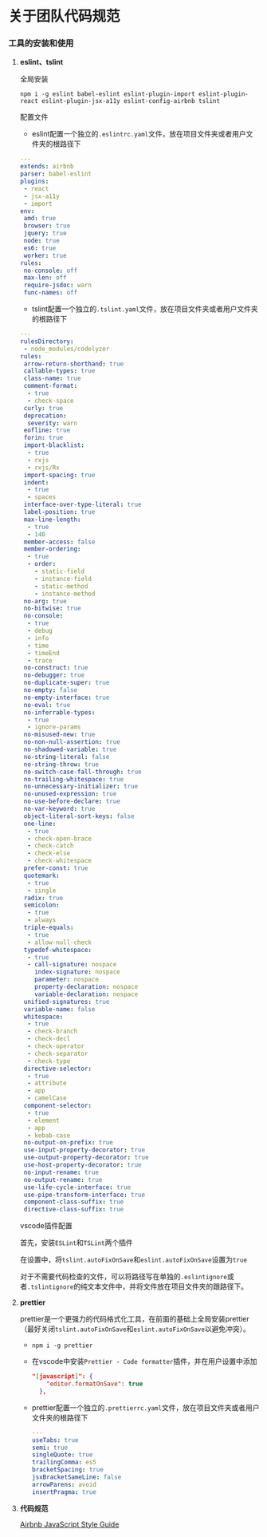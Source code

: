# 关于团队代码规范

### 工具的安装和使用

1. **eslint、tslint**

   全局安装

   `npm i -g eslint babel-eslint eslint-plugin-import eslint-plugin-react eslint-plugin-jsx-a11y eslint-config-airbnb tslint`

   配置文件
   - eslint配置一个独立的`.eslintrc.yaml`文件，放在项目文件夹或者用户文件夹的根路径下

   ```yaml
   ---
   extends: airbnb
   parser: babel-eslint
   plugins:
    - react
    - jsx-a11y
    - import
   env:
    amd: true
    browser: true
    jquery: true
    node: true
    es6: true
    worker: true
   rules:
    no-console: off
    max-len: off
    require-jsdoc: warn
    func-names: off
   ```

   - tslint配置一个独立的`.tslint.yaml`文件，放在项目文件夹或者用户文件夹的根路径下

   ```yaml
   ---
   rulesDirectory:
    - node_modules/codelyzer
   rules:
    arrow-return-shorthand: true
    callable-types: true
    class-name: true
    comment-format:
     - true
     - check-space
    curly: true
    deprecation:
     severity: warn
    eofline: true
    forin: true
    import-blacklist:
     - true
     - rxjs
     - rxjs/Rx
    import-spacing: true
    indent:
     - true
     - spaces
    interface-over-type-literal: true
    label-position: true
    max-line-length:
     - true
     - 140
    member-access: false
    member-ordering:
     - true
     - order:
       - static-field
       - instance-field
       - static-method
       - instance-method
    no-arg: true
    no-bitwise: true
    no-console:
     - true
     - debug
     - info
     - time
     - timeEnd
     - trace
    no-construct: true
    no-debugger: true
    no-duplicate-super: true
    no-empty: false
    no-empty-interface: true
    no-eval: true
    no-inferrable-types:
     - true
     - ignore-params
    no-misused-new: true
    no-non-null-assertion: true
    no-shadowed-variable: true
    no-string-literal: false
    no-string-throw: true
    no-switch-case-fall-through: true
    no-trailing-whitespace: true
    no-unnecessary-initializer: true
    no-unused-expression: true
    no-use-before-declare: true
    no-var-keyword: true
    object-literal-sort-keys: false
    one-line:
     - true
     - check-open-brace
     - check-catch
     - check-else
     - check-whitespace
    prefer-const: true
    quotemark:
     - true
     - single
    radix: true
    semicolon:
     - true
     - always
    triple-equals:
     - true
     - allow-null-check
    typedef-whitespace:
     - true
     - call-signature: nospace
       index-signature: nospace
       parameter: nospace
       property-declaration: nospace
       variable-declaration: nospace
    unified-signatures: true
    variable-name: false
    whitespace:
     - true
     - check-branch
     - check-decl
     - check-operator
     - check-separator
     - check-type
    directive-selector:
     - true
     - attribute
     - app
     - camelCase
    component-selector:
     - true
     - element
     - app
     - kebab-case
    no-output-on-prefix: true
    use-input-property-decorator: true
    use-output-property-decorator: true
    use-host-property-decorator: true
    no-input-rename: true
    no-output-rename: true
    use-life-cycle-interface: true
    use-pipe-transform-interface: true
    component-class-suffix: true
    directive-class-suffix: true
   ```

   vscode插件配置

   首先，安装`ESLint`和`TSLint`两个插件

   在设置中，将`tslint.autoFixOnSave`和`eslint.autoFixOnSave`设置为`true`

   对于不需要代码检查的文件，可以将路径写在单独的`.eslintignore`或者`.tslintignore`的纯文本文件中，并将文件放在项目文件夹的跟路径下。

2. **prettier**

      prettier是一个更强力的代码格式化工具，在前面的基础上全局安装prettier（最好关闭`tslint.autoFixOnSave`和`eslint.autoFixOnSave`以避免冲突）。

      - `npm i -g prettier`

      - 在vscode中安装`Prettier - Code formatter`插件，并在用户设置中添加

        ```json
        "[javascript]": {
            "editor.formatOnSave": true
          },
        ```
      - prettier配置一个独立的`.prettierrc.yaml`文件，放在项目文件夹或者用户文件夹的根路径下

        ```yaml
        ---
        useTabs: true
        semi: true
        singleQuote: true
        trailingComma: es5
        bracketSpacing: true
        jsxBracketSameLine: false
        arrowParens: avoid
        insertPragma: true
        ```

3. **代码规范**

      [Airbnb JavaScript Style Guide](https://github.com/yuche/javascript)

